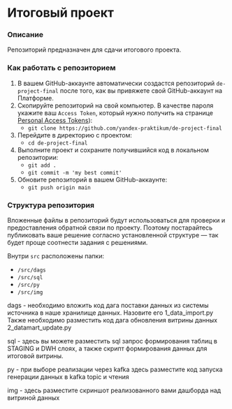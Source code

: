 # Итоговый проект

### Описание
Репозиторий предназначен для сдачи итогового проекта.

### Как работать с репозиторием
1. В вашем GitHub-аккаунте автоматически создастся репозиторий `de-project-final` после того, как вы привяжете свой GitHub-аккаунт на Платформе.
2. Скопируйте репозиторий на свой компьютер. В качестве пароля укажите ваш `Access Token`, который нужно получить на странице [Personal Access Tokens](https://github.com/settings/tokens)):
	* `git clone https://github.com/yandex-praktikum/de-project-final`
3. Перейдите в директорию с проектом: 
	* `cd de-project-final`
4. Выполните проект и сохраните получившийся код в локальном репозитории:
	* `git add .`
	* `git commit -m 'my best commit'`
5. Обновите репозиторий в вашем GitHub-аккаунте:
	* `git push origin main`

### Структура репозитория
Вложенные файлы в репозиторий будут использоваться для проверки и предоставления обратной связи по проекту. Поэтому постарайтесь публиковать ваше решение согласно установленной структуре — так будет проще соотнести задания с решениями.

Внутри `src` расположены папки:
- `/src/dags`
- `/src/sql`
- `/src/py`
- `/src/img`

dags - необходимо вложить код дага поставки данных из системы источника в наше хранилище данных. Назовите его 1_data_import.py
Также необходимо разместить код дага обновления витрины данных 2_datamart_update.py 

sql - здесь вы можете разместить sql запрос формирования таблиц в STAGING и DWH слоях, а также скрипт формирования данных для итоговой витрины.

py - при выборе реализации через kafka здесь разместите код запуска генерации данных в kafka topic и чтения

img - здесь разместите скриншот реализованного вами дашборда над витриной данных
